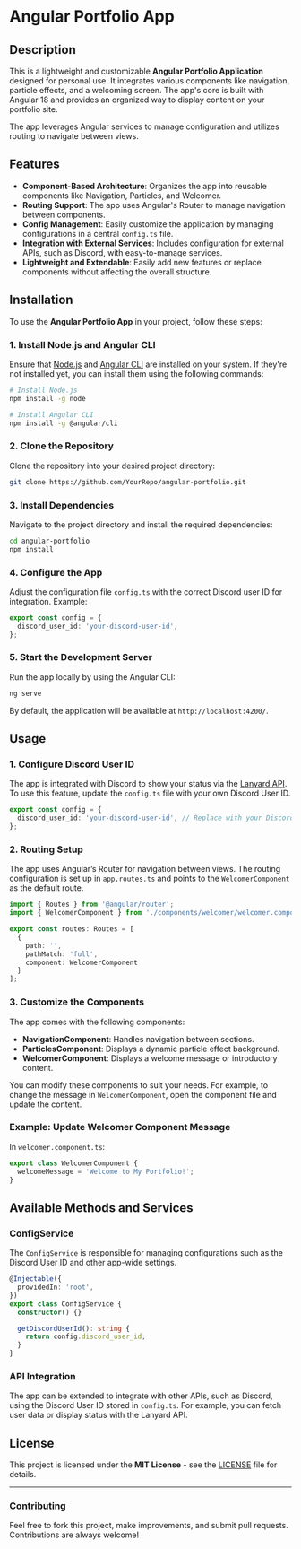 # Angular Portfolio App

## Description

This is a lightweight and customizable **Angular Portfolio Application** designed for personal use. It integrates various components like navigation, particle effects, and a welcoming screen. The app's core is built with Angular 18 and provides an organized way to display content on your portfolio site.

The app leverages Angular services to manage configuration and utilizes routing to navigate between views.

## Features

- **Component-Based Architecture**: Organizes the app into reusable components like Navigation, Particles, and Welcomer.
- **Routing Support**: The app uses Angular's Router to manage navigation between components.
- **Config Management**: Easily customize the application by managing configurations in a central `config.ts` file.
- **Integration with External Services**: Includes configuration for external APIs, such as Discord, with easy-to-manage services.
- **Lightweight and Extendable**: Easily add new features or replace components without affecting the overall structure.

## Installation

To use the **Angular Portfolio App** in your project, follow these steps:

### 1. Install Node.js and Angular CLI

Ensure that [Node.js](https://nodejs.org/) and [Angular CLI](https://angular.io/cli) are installed on your system. If they're not installed yet, you can install them using the following commands:

```bash
# Install Node.js
npm install -g node

# Install Angular CLI
npm install -g @angular/cli
```

### 2. Clone the Repository

Clone the repository into your desired project directory:

```bash
git clone https://github.com/YourRepo/angular-portfolio.git
```

### 3. Install Dependencies

Navigate to the project directory and install the required dependencies:

```bash
cd angular-portfolio
npm install
```

### 4. Configure the App

Adjust the configuration file `config.ts` with the correct Discord user ID for integration. Example:

```typescript
export const config = {
  discord_user_id: 'your-discord-user-id',
};
```

### 5. Start the Development Server

Run the app locally by using the Angular CLI:

```bash
ng serve
```

By default, the application will be available at `http://localhost:4200/`.

## Usage

### 1. Configure Discord User ID

The app is integrated with Discord to show your status via the [Lanyard API](https://discord.gg/lanyard). To use this feature, update the `config.ts` file with your own Discord User ID.

```typescript
export const config = {
  discord_user_id: 'your-discord-user-id', // Replace with your Discord User ID
};
```

### 2. Routing Setup

The app uses Angular’s Router for navigation between views. The routing configuration is set up in `app.routes.ts` and points to the `WelcomerComponent` as the default route.

```typescript
import { Routes } from '@angular/router';
import { WelcomerComponent } from './components/welcomer/welcomer.component';

export const routes: Routes = [
  {
    path: '',
    pathMatch: 'full',
    component: WelcomerComponent
  }
];
```

### 3. Customize the Components

The app comes with the following components:
- **NavigationComponent**: Handles navigation between sections.
- **ParticlesComponent**: Displays a dynamic particle effect background.
- **WelcomerComponent**: Displays a welcome message or introductory content.

You can modify these components to suit your needs. For example, to change the message in `WelcomerComponent`, open the component file and update the content.

### Example: Update Welcomer Component Message

In `welcomer.component.ts`:

```typescript
export class WelcomerComponent {
  welcomeMessage = 'Welcome to My Portfolio!';
}
```

## Available Methods and Services

### ConfigService

The `ConfigService` is responsible for managing configurations such as the Discord User ID and other app-wide settings.

```typescript
@Injectable({
  providedIn: 'root',
})
export class ConfigService {
  constructor() {}

  getDiscordUserId(): string {
    return config.discord_user_id;
  }
}
```

### API Integration

The app can be extended to integrate with other APIs, such as Discord, using the Discord User ID stored in `config.ts`. For example, you can fetch user data or display status with the Lanyard API.

## License

This project is licensed under the **MIT License** - see the [LICENSE](LICENSE) file for details.

---

### Contributing

Feel free to fork this project, make improvements, and submit pull requests. Contributions are always welcome!
